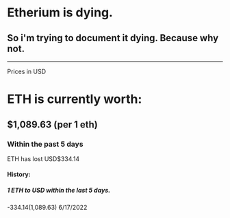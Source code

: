 # Etherium is dying.
## So i'm trying to document it dying. Because why not.
---

Prices in USD

# ETH is currently worth:
## $1,089.63 (per 1 eth)

### Within the past 5 days
ETH has lost USD$334.14

#### History:
##### 1 ETH to USD within the last 5 days.
-$334.14 ($1,089.63) 6/17/2022
